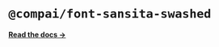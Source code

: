 # `@compai/font-sansita-swashed`

[**Read the docs &rarr;**](https://components.ai/docs/typefaces/sansita-swashed)
